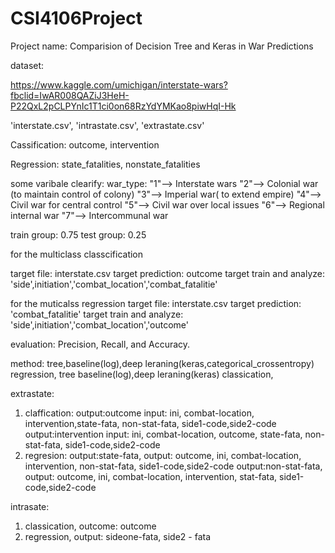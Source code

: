 # CSI4106Project

Project name: Comparision of Decision Tree and Keras in War Predictions

dataset:

https://www.kaggle.com/umichigan/interstate-wars?fbclid=IwAR008QAZiJ3HeH-P22QxL2pCLPYnIc1T1ci0on68RzYdYMKao8piwHqI-Hk

'interstate.csv', 'intrastate.csv', 'extrastate.csv'

Cassification: 
outcome, intervention

Regression:
state_fatalities, nonstate_fatalities


some varibale clearify:
war_type: "1"--> Interstate wars
          "2"--> Colonial war (to maintain control of colony)
          "3"--> Imperial war( to extend empire)
          "4"--> Civil war for central control
          "5"--> Civil war over local issues 
          "6"--> Regional internal war 
          "7"--> Intercommunal war


train group: 0.75
test group: 0.25 

for the multiclass classcification

target file: interstate.csv
target prediction: outcome
target train and analyze: 'side',initiation','combat_location','combat_fatalitie'

for the muticalss regression
target file: interstate.csv
target prediction: 'combat_fatalitie'
target train and analyze: 'side',initiation','combat_location','outcome'

evaluation:
Precision, Recall, and Accuracy.


method: tree,baseline(log),deep leraning(keras,categorical_crossentropy)  regression, tree baseline(log),deep leraning(keras) classication,

extrastate:
1. claffication:
          output:outcome  input: ini, combat-location, intervention,state-fata, non-stat-fata, side1-code,side2-code
          output:intervention input: ini, combat-location, outcome, state-fata, non-stat-fata, side1-code,side2-code 
2. regresion:  output:state-fata, output: outcome, ini, combat-location, intervention, non-stat-fata, side1-code,side2-code
               output:non-stat-fata, output: outcome, ini, combat-location, intervention, stat-fata, side1-code,side2-code
                    
intrasate:
1. classication, outcome: outcome
2. regression, output: sideone-fata, side2 - fata
